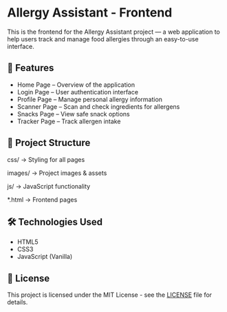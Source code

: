 # Allergy Assistant - Frontend

This is the frontend for the Allergy Assistant project — a web application to help users track and manage food allergies through an easy-to-use interface.

## 🚀 Features
- Home Page – Overview of the application
- Login Page – User authentication interface
- Profile Page – Manage personal allergy information
- Scanner Page – Scan and check ingredients for allergens
- Snacks Page – View safe snack options
- Tracker Page – Track allergen intake

## 📂 Project Structure
css/ → Styling for all pages

images/ → Project images & assets

js/ → JavaScript functionality

*.html → Frontend pages


## 🛠️ Technologies Used
- HTML5
- CSS3
- JavaScript (Vanilla)



## 📜 License
This project is licensed under the MIT License - see the [LICENSE](LICENSE) file for details.
